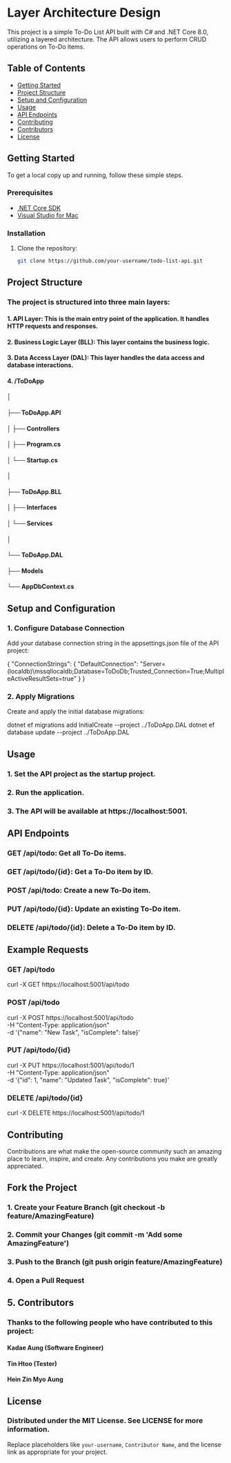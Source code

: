 # Layer Architecture Design

This project is a simple To-Do List API built with C# and .NET Core 8.0, utilizing a layered architecture. The API allows users to perform CRUD operations on To-Do items.

## Table of Contents

- [Getting Started](#getting-started)
- [Project Structure](#project-structure)
- [Setup and Configuration](#setup-and-configuration)
- [Usage](#usage)
- [API Endpoints](#api-endpoints)
- [Contributing](#contributing)
- [Contributors](#contributors)
- [License](#license)

## Getting Started

To get a local copy up and running, follow these simple steps.

### Prerequisites

- [.NET Core SDK](https://dotnet.microsoft.com/download/dotnet-core)
- [Visual Studio for Mac](https://visualstudio.microsoft.com/vs/mac/)

### Installation

1. Clone the repository:
   ```sh
   git clone https://github.com/your-username/todo-list-api.git


###

## Project Structure
### The project is structured into three main layers:

#### 1. API Layer: This is the main entry point of the application. It handles HTTP requests and responses.
#### 2. Business Logic Layer (BLL): This layer contains the business logic.
#### 3. Data Access Layer (DAL): This layer handles the data access and database interactions.
#### 4. /ToDoApp
#### │
#### ├── ToDoApp.API
#### │   ├── Controllers
#### │   ├── Program.cs
#### │   └── Startup.cs
#### │
#### ├── ToDoApp.BLL
#### │   ├── Interfaces
#### │   └── Services
#### │
#### └── ToDoApp.DAL
####    ├── Models
####    └── AppDbContext.cs

   
   
## Setup and Configuration
### 1. Configure Database Connection

Add your database connection string in the appsettings.json file of the API project:

{
  "ConnectionStrings": {
    "DefaultConnection": "Server=(localdb)\\mssqllocaldb;Database=ToDoDb;Trusted_Connection=True;MultipleActiveResultSets=true"
  }
}

### 2. Apply Migrations

Create and apply the initial database migrations:

dotnet ef migrations add InitialCreate --project ../ToDoApp.DAL
dotnet ef database update --project ../ToDoApp.DAL

## Usage
### 1. Set the API project as the startup project.
### 2. Run the application.
### 3. The API will be available at https://localhost:5001.

## API Endpoints
### GET /api/todo: Get all To-Do items.
### GET /api/todo/{id}: Get a To-Do item by ID.
### POST /api/todo: Create a new To-Do item.
### PUT /api/todo/{id}: Update an existing To-Do item.
### DELETE /api/todo/{id}: Delete a To-Do item by ID.


## Example Requests
### GET /api/todo
curl -X GET https://localhost:5001/api/todo

### POST /api/todo
curl -X POST https://localhost:5001/api/todo \
     -H "Content-Type: application/json" \
     -d '{"name": "New Task", "isComplete": false}'

### PUT /api/todo/{id}
curl -X PUT https://localhost:5001/api/todo/1 \
     -H "Content-Type: application/json" \
     -d '{"id": 1, "name": "Updated Task", "isComplete": true}'
     
### DELETE /api/todo/{id}
curl -X DELETE https://localhost:5001/api/todo/1

## Contributing
Contributions are what make the open-source community such an amazing place to learn, inspire, and create. Any contributions you make are greatly appreciated.

## Fork the Project
### 1. Create your Feature Branch (git checkout -b feature/AmazingFeature)
### 2. Commit your Changes (git commit -m 'Add some AmazingFeature')
### 3. Push to the Branch (git push origin feature/AmazingFeature)
### 4. Open a Pull Request

## 5. Contributors
### Thanks to the following people who have contributed to this project:

#### Kadae Aung (Software Engineer)
#### Tin Htoo (Tester)
#### Hein Zin Myo Aung

## License
### Distributed under the MIT License. See LICENSE for more information.

Replace placeholders like `your-username`, `Contributor Name`, and the license link as appropriate for your project.





